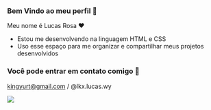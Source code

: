 
### Bem Vindo ao meu perfil 🥇

Meu nome é Lucas Rosa ❤️

- Estou me desenvolvendo na linguagem HTML e CSS
- Uso esse espaço para me organizar e compartilhar meus projetos desenvolvidos

### Você pode entrar em contato comigo 📧

kingyurt@gmail.com / @lkx.lucas.wy

![](https://media.tenor.com/9r-v6Ot28lkAAAAC/gal-gal-sal.gif)
